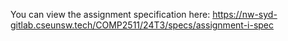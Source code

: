 You can view the assignment specification here: https://nw-syd-gitlab.cseunsw.tech/COMP2511/24T3/specs/assignment-i-spec
